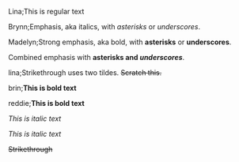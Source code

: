 Lina;This is regular text

Brynn;Emphasis, aka italics, with *asterisks* or _underscores_.

Madelyn;Strong emphasis, aka bold, with **asterisks** or __underscores__.

Combined emphasis with **asterisks and _underscores_**.

lina;Strikethrough uses two tildes. ~~Scratch this.~~

brin;**This is bold text**

reddie;__This is bold text__

*This is italic text*

_This is italic text_

~~Strikethrough~~